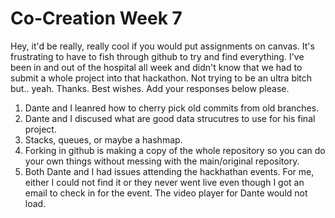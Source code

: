 # Co-Creation Week 7
Hey, it'd be really, really cool if you would put assignments on canvas. It's frustrating to have to fish through github to try and find everything. I've been in and out of the hospital all week and didn't know that we had to submit a whole project into that hackathon. Not trying to be an ultra bitch but.. yeah. Thanks. Best wishes.
Add your responses below please.
1. Dante and I leanred how to cherry pick old commits from old branches.
2. Dante and I discused what are good data strucutres to use for his final project. 
3. Stacks, queues, or maybe a hashmap.
4. Forking in github is making a copy of the whole repository so you can do your own things without messing with the main/original repository.
5. Both Dante and I had issues attending the hackhathan events. For me, either I could not find it or they never went live even though I got an email to check in for the event. The video player for Dante would not load.
